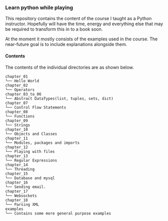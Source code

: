 ### Learn python while playing

This repository contains the content of the course I taught as a Python instructor. Hopefully will have the time, energy and everything else that may be required to transform this in to a book soon.

At the moment it mostly consists of the examples used in the course. The near-future goal is to include explanations alongside them.

#### Contents

The contents of the individual directories are as shown below.
```
chapter_01
└── Hello World
chapter_02
└── Operators
chapter_03_to_06
└── Abstract DataTypes(list, tuples, sets, dict)
chapter_07
└── Control Flow Statements
chapter_08
└── Functions
chapter_09
└── Strings
chapter_10
└── Objects and Classes
chapter_11
└── Modules, packages and imports
chapter_12
└── Playing with files
chapter_13
└── Regular Expressions
chapter_14
└── Threading
chapter_15
└── Database and mysql
chapter_16
└── Sending email.
chapter_17
└── Websockets
chapter_18
└── Parsing XML
examples
└── Contains some more general purpose examples
```
